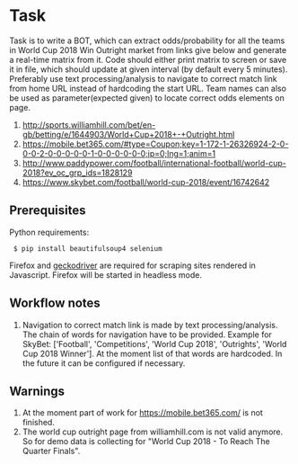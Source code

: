 # Task

Task is to write a BOT, which can extract odds/probability for all the teams in World Cup 2018 Win Outright market from links give below and generate a real-time matrix from it. Code should either print matrix to screen or save it in file, which should update at given interval (by default every 5 minutes). Preferably use text processing/analysis to navigate to correct match link from home URL instead of hardcoding the start URL. Team names can also be used as parameter(expected given) to locate correct odds elements on page.

1. http://sports.williamhill.com/bet/en-gb/betting/e/1644903/World+Cup+2018+-+Outright.html
2. https://mobile.bet365.com/#type=Coupon;key=1-172-1-26326924-2-0-0-0-2-0-0-0-0-0-1-0-0-0-0-0-0;ip=0;lng=1;anim=1
3. http://www.paddypower.com/football/international-football/world-cup-2018?ev_oc_grp_ids=1828129
4.  https://www.skybet.com/football/world-cup-2018/event/16742642



## Prerequisites

Python requirements:

     $ pip install beautifulsoup4 selenium
     
Firefox and [geckodriver](https://github.com/mozilla/geckodriver) are required for scraping sites rendered in Javascript. Firefox will be started in headless mode.
    

## Workflow notes
1. Navigation to correct match link is made by text processing/analysis. The chain of words for navigation have to be provided. Example for SkyBet: ['Football', 'Competitions', 'World Cup 2018', 'Outrights', 'World Cup 2018 Winner']. At the moment list of that words are hardcoded. In the future it can be configured if necessary.

## Warnings
1. At the moment part of work for https://mobile.bet365.com/ is not finished.
2. The world cup outright page from williamhill.com is not valid anymore. So for demo data is collecting for "World Cup 2018 - To Reach The Quarter Finals".



